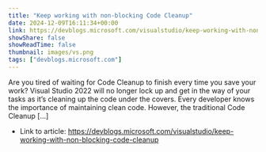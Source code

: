 ```yaml
---
title: "Keep working with non-blocking Code Cleanup"
date: 2024-12-09T16:11:34+00:00
link: https://devblogs.microsoft.com/visualstudio/keep-working-with-non-blocking-code-cleanup
showShare: false
showReadTime: false
thumbnail: images/vs.png
tags: ["devblogs.microsoft.com"]
---
```

Are you tired of waiting for Code Cleanup to finish every time you save your work? Visual Studio 2022 will no longer lock up and get in the way of your tasks as it’s cleaning up the code under the covers. Every developer knows the importance of maintaining clean code. However, the traditional Code Cleanup […]

- Link to article: https://devblogs.microsoft.com/visualstudio/keep-working-with-non-blocking-code-cleanup